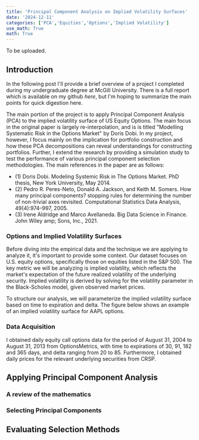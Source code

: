 ```yaml
---
title: 'Principal Component Analysis on Implied Volatility Surfaces'
date: '2024-12-11'
categories: ['PCA','Equities','Options','Implied Volatility']
use_math: True
math: True
---
```



To be uploaded.

## **Introduction**

In the following post I'll provide a brief overview of a project I completed during my undergraduate degree at McGill University. There is a full report which is available on my github *here*, but I'm hoping to summarize the main points for quick digestion here.


The main portion of the project is to apply Principal Component Analysis (PCA) to the implied volatility surface of US Equity Options. The main focus in the original paper is largely re-interpolation, and is is titled "Modelling Systematic Risk in the Options Market" by Doris Dobi. In my project, however, I focus mainly on the implication for portfolio construction and how these PCA decompositions can reveal understandings for constructing portfolios. Further, I extend the research by providing a simulation study to test the performance of various principal component selection methodologies. The main references in the paper are as follows:

- (1) Doris Dobi. Modeling Systemic Risk in The Options Market. PhD thesis, New York University, May 2014.
- (2) Pedro R. Peres-Neto, Donald A. Jackson, and Keith M. Somers. How many principal components? stopping rules for determining the number of non-trivial axes revisited. Computational Statistics Data Analysis, 49(4):974–997, 2005.
- (3) Irene Aldridge and Marco Avellaneda. Big Data Science in Finance. John Wiley amp; Sons, Inc., 2021.

### Options and Implied Volatility Surfaces

Before diving into the empirical data and the technique we are applying to analyze it, it's important to provide some context. Our dataset focuses on U.S. equity options, specifically those on equities listed in the S&P 500. The key metric we will be analyzing is implied volatility, which reflects the market's expectation of the future realized volatility of the underlying security. Implied volatility is derived by solving for the volatility parameter in the Black-Scholes model, given observed market prices.

To structure our analysis, we will parameterize the implied volatility surface based on time to expiration and delta. The figure below shows an example of an implied volatility surface for AAPL options.


### Data Acquisition

I obtained daily equity call options data for the period of August 31, 2004 to August 31, 2013 from OptionsMetrics, with time to expirations of 30, 91, 182 and 365 days, and delta ranging from 20 to 85. Furthermore, I obtained daily prices for the relevant underlying securities from CRSP. 

## **Applying Principal Component Analysis**

### A review of the mathematics


### Selecting Principal Components

## **Evaluating Selection Methods**




